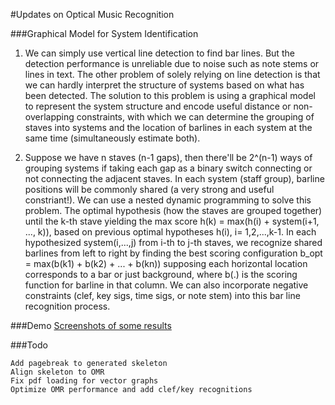 
#Updates on Optical Music Recognition 

###Graphical Model for System Identification

1. We can simply use vertical line detection to find bar lines. But the detection performance is unreliable due to noise such as note stems or lines in text. The other problem of solely relying on line detection is that we can hardly interpret the structure of systems based on what has been detected. The solution to this problem is using a graphical model to represent the system structure and encode useful distance or non-overlapping constraints, with which we can determine the grouping of staves into systems and the location of barlines in each system at the same time (simultaneously estimate both).

2. Suppose we have n staves (n-1 gaps), then there'll be 2^(n-1) ways of grouping systems if taking each gap as a binary switch connecting or not connecting the adjacent staves. In each system (staff group), barline positions will be commonly shared (a very strong and useful constriant!). We can use a nested dynamic programming to solve this problem. The optimal hypothesis (how the staves are grouped together) until the k-th stave yielding the max score h(k) = max(h(i) + system(i+1, ..., k)), based on previous optimal hypotheses h(i), i= 1,2,...,k-1.
In each hypothesized system(i,...,j) from i-th to j-th staves, we recognize shared barlines from left to right by finding the best scoring configuration
b_opt = max(b(k1) + b(k2) + ... + b(kn)) supposing each horizontal location corresponds to a bar or just background, where b(.) is the scoring function for barline in that column. We can also incorporate negative constraints (clef, key sigs, time sigs, or note stem) into this bar line recognition process.


<!--Likelihood Model for Symbol Template Matching

1, Given a binary image I and a symbol model M, we want to decide at any location (i,j) of I, whether there's a probable symbol candidate via data likelihood:

P(I(i,j)|M) = P(p(i,j)|M)*P(p(i+1,j)|M)*...*P(p(i+n,j)|M)
            *P(p(i,j+1)|M)*P(p(i+1,j+1)|M)*...*P(p(i+n,j+1)|M)
            *...
            *P(p(i,j+m)|M)*P(p(i+1,j+m)|M)*...*P(p(i+n,j+m)|M)

which assumes each pixel in the region of interest is conditionally independent given the model M. The higher this likelihood is, the more possible there is such a symbol.

2, Training of M.
Given a set of symbol instances I(training dataset), we want to determine what's the probability distribution for each location (x,y) of model M. Since the observation is binary (only has two possible values: 0 or 1), the probability of M(x,y) can be easily estimated through Maximal-Likelihood-Estimation (MLE) from all the positive instances as follows:

P(black | M(x,y)) = #(black at I(x,y))/(#(black at I(x,y)) + #(white at I(x,y))), for all I in the training set
P(white | M(x,y)) = 1 - P(black | M(x,y))

3, Thresholding for candidate detection
For test image I, we obtain the background model B by counting the number of all black's and white's on the image.

P(black | B) = #(black on I)/#(pixels on I)
P(white | B) = 1 - P(black | B)

Then the candidate scoring function can be written as

S(I(i,j)) = log(P(I(i,j)|M) / P(I(i,j)|B)) = Sum( log(P(p(i+ii,j+jj)|M)) - log(P(p(i+ii,j+jj)|B))), where p(i+ii,j+jj) is the pixel value (0 or 1) at position (i+ii, j+jj).
If S(I(i,j)) is larger than 0, we say at position (i,j) there's a symbols candidate. This threshold 0 is automatically determined by our background model, but can also be tuned according to our request (e.g. for higher precision than recall the threshold should be larger).-->

###Demo
[Screenshots of some results](https://musescore.org/en/node/110306#comment-500796)

###Todo

	Add pagebreak to generated skeleton
	Align skeleton to OMR
	Fix pdf loading for vector graphs
	Optimize OMR performance and add clef/key recognitions
